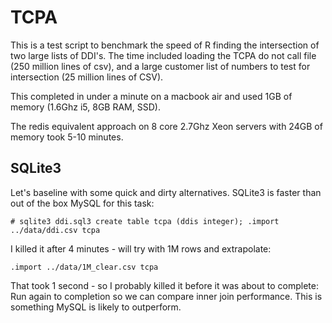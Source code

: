# TCPA
This is a test script to benchmark the speed of R finding the intersection of two large lists of DDI's. The time included loading the TCPA do not call file (250 million lines of csv), and a large customer list of numbers to test for intersection (25 million lines of CSV).

This completed in under a minute on a macbook air and used 1GB of memory (1.6Ghz i5, 8GB RAM, SSD).

The redis equivalent approach on 8 core 2.7Ghz Xeon servers with 24GB of memory took 5-10 minutes.

## SQLite3
Let's baseline with some quick and dirty alternatives. SQLite3 is faster than out of the box MySQL for this task:

   `# sqlite3 ddi.sql3
   create table tcpa (ddis integer);
   .import ../data/ddi.csv tcpa`

I killed it after 4 minutes - will try with 1M rows and extrapolate:

   `.import ../data/1M_clear.csv tcpa`

That took 1 second - so I probably killed it before it was about to complete: Run again to completion so we can compare inner join performance. This is something MySQL is likely to outperform.

